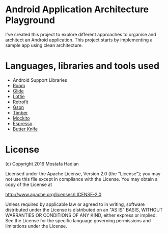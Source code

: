 # Android Application Architecture Playground
I've created this project to explore different approaches to organise and architect an Android application.
This project starts by implementing a sample app using clean architecture. 

# Languages, libraries and tools used

* Android Support Libraries
* [Room](https://developer.android.com/topic/libraries/architecture/room) 
* [Glide](https://github.com/bumptech/glide)
* [Lottie](http://airbnb.io/lottie/)
* [Retrofit](http://square.github.io/retrofit/)
* [Gson](https://github.com/google/gson)
* [Timber](https://github.com/JakeWharton/timber)
* [Mockito](http://site.mockito.org/)
* [Espresso](https://developer.android.com/training/testing/espresso/index.html)
* [Butter Knife](http://jakewharton.github.io/butterknife/)

# License
(c) Copyright 2016 Mostafa Hadian

Licensed under the Apache License, Version 2.0 (the "License");
you may not use this file except in compliance with the License.
You may obtain a copy of the License at

   http://www.apache.org/licenses/LICENSE-2.0

Unless required by applicable law or agreed to in writing, software
distributed under the License is distributed on an "AS IS" BASIS,
WITHOUT WARRANTIES OR CONDITIONS OF ANY KIND, either express or implied.
See the License for the specific language governing permissions and
limitations under the License.